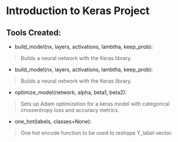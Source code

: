 # Introduction to Keras Project

## Tools Created:

* build_model(nx, layers, activations, lambtha, keep_prob):

> Builds a neural network with the Keras library.

* build_model(nx, layers, activations, lambtha, keep_prob):

> Builds a neural network with the Keras library.

* optimize_model(network, alpha, beta1, beta2):

> Sets up Adam optimization for a keras model with categorical crossentropy loss and accuracy metrics.

* one_hot(labels, classes=None):

> One hot encode function to be used to reshape Y_label vector.